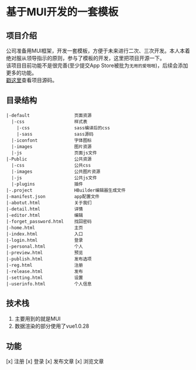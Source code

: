 # 基于MUI开发的一套模板

## 项目介绍
公司准备用MUI框架，开发一套模板，方便于未来进行二次、三次开发。本人本着绝对服从领导指示的原则，参与了模板的开发，这里把项目开源一下。<br />
该项目目前功能不是很完善(至少提交App Store被批为`无用的爱啪啪`)，后续会添加更多的功能。<br />
[戳这里](https://github.com/Jessom/MUI)查看项目源码。

## 目录结构
```
|-default                 页面资源
  |-css                   样式表
    |-css                 sass编译后的css
    |-sass                sass源码
  |-iconfont              字体图标
  |-images                图片资源
  |-js                    页面js文件
|-Public                  公共资源
  |-css                   公共css
  |-images                公共图片资源
  |-js                    公共js文件
  |-plugins               插件
|-.project                HBuilder编辑器生成文件
|-manifest.json           app配置文件
|-abotut.html             关于我们
|-detail.html             详情
|-editor.html             编辑
|-forget_password.html    找回密码
|-home.html               主页
|-index.html              入口
|-login.html              登录
|-personal.html           个人
|-preview.html            预览
|-publish.html            发布选项
|-reg.html                注册
|-release.html            发布
|-setting.html            设置
|-userinfo.html           个人信息
```

## 技术栈
1. 主要用到的就是MUI
2. 数据渲染的部分使用了vue1.0.28

## 功能
[x] 注册
[x] 登录
[x] 发布文章
[x] 浏览文章
